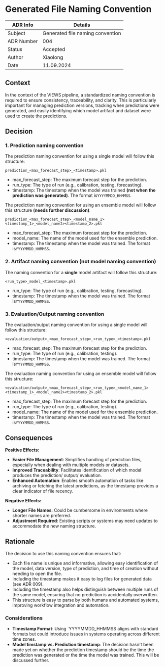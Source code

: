 # Generated File Naming Convention


| ADR Info            | Details                          |
|---------------------|----------------------------------|
| Subject             | Generated file naming convention |
| ADR Number          | 004                              |
| Status              | Accepted                         |
| Author              | Xiaolong                         |
| Date                | 11.09.2024                       |

## Context
In the context of the VIEWS pipeline, a standardized naming convention is required to ensure consistency, traceability, and clarity. 
This is particularly important for managing prediction versions, tracking when predictions were generated, and easily identifying which model artifact and dataset were used to create the predictions.


## Decision
### 1. Prediction naming convention
The prediction naming convention for using a single model will follow this structure:
```
prediction_<max_forecast_step>_<timestamp>.pkl
```
- max_forecast_step: The maximum forecast step for the prediction.
- run_type: The type of run (e.g., calibration, testing, forecasting).
- timestamp: The timestamp when the model was trained **(not when the prediction was generated)**. The format is`YYYYMMDD_HHMMSS`.

The prediction naming convention for using an ensemble model will follow this structure **(needs further discussion)**:
```
prediction_<max_forecast_step>_<model_name_1><timestamp_1>_<model_name2><timestamp_2>.pkl
```
- max_forecast_step: The maximum forecast step for the prediction.
- model_name: The name of the model used for the ensemble prediction.
- timestamp: The timestamp when the model was trained. The format is`YYYYMMDD_HHMMSS`.

### 2. Artifact naming convention (not model naming convention)
The naming convention for a **single** model artifact will follow this structure:
```
<run_type>_model_<timestamp>.pkl
```
- run_type: The type of run (e.g., calibration, testing, forecasting).
- timestamp: The timestamp when the model was trained. The format is`YYYYMMDD_HHMMSS`.


### 3. Evaluation/Output naming convention
The evaluation/output naming convention for using a single model will follow this structure:
```
<evaluation/output>_<max_forecast_step>_<run_type>_<timestamp>.pkl
```
- max_forecast_step: The maximum forecast step for the prediction.
- run_type: The type of run (e.g., calibration, testing).
- timestamp: The timestamp when the model was trained. The format is`YYYYMMDD_HHMMSS`.

The evaluation naming convention for using an ensemble model will follow this structure:
```
<evaluation/output>_<max_forecast_step>_<run_type>_<model_name_1><timestamp_1>_<model_name2><timestamp_2>.pkl
```
- max_forecast_step: The maximum forecast step for the prediction.
- run_type: The type of run (e.g., calibration, testing).
- model_name: The name of the model used for the ensemble prediction.
- timestamp: The timestamp when the model was trained. The format is`YYYYMMDD_HHMMSS`.

## Consequences
**Positive Effects:**

- **Easier File Management**: Simplifies handling of prediction files, especially when dealing with multiple models or datasets.
- **Improved Traceability**: Facilitates identification of which model produces the prediction/ output/ evaluation.
- **Enhanced Automation**: Enables smooth automation of tasks like archiving or fetching the latest predictions, as the timestamp provides a clear indicator of file recency.


**Negative Effects:**
- **Longer File Names**: Could be cumbersome in environments where shorter names are preferred.
- **Adjustment Required**: Existing scripts or systems may need updates to accommodate the new naming structure.

## Rationale
The decision to use this naming convention ensures that:

- Each file name is unique and informative, allowing easy identification of the model, data version, type of prediction, and time of creation without needing to open the file.
- Including the timestamp makes it easy to log files for generated data (see ADR 009).
- Including the timestamp also helps distinguish between multiple runs of the same model, ensuring that no prediction is accidentally overwritten.
- This structure is easy to parse by both humans and automated systems, improving workflow integration and automation.

### Considerations
- **Timestamp Format**: Using `YYYYMMDD_HHMMSS aligns with standard formats but could introduce issues in systems operating across different time zones.
- **Model timstamp vs. Prediction timestamp**: The decision hasn't been made yet on whether the prediction timestamp should be the time the prediction was generated or the time the model was trained. This will be discussed further.
